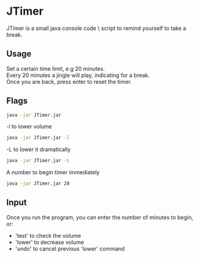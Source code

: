 # JTimer
JTimer is a small java console code \ script to remind yourself to take a break.
## Usage
Set a certain time limit, e.g 20 minutes. <br>
Every 20 minutes a jingle will play, indicating for a break. <br>
Once you are back, press enter to reset the timer. <br>
## Flags
```bash
java -jar JTimer.jar
```
-l to lower volume
```bash
java -jar JTimer.jar -l
```
-L to lower it dramatically
```bash
java -jar JTimer.jar -L
```
A number to begin timer immediately
```bash
java -jar JTimer.jar 20
```
## Input
Once you run the program, you can enter the number of minutes to begin, or:
- 'test' to check the volume
- 'lower' to decrease volume
- 'undo' to cancel previous 'lower' command
